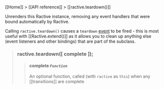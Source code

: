 [[Home]] > [[API reference]] > [[ractive.teardown()]]

Unrenders this Ractive instance, removing any event handlers that were bound automatically by Ractive.

Calling `ractive.teardown()` causes a `teardown` [event](events) to be fired - this is most useful with [[Ractive.extend()]] as it allows you to clean up anything else (event listeners and other bindings) that are part of the subclass.


> ### ractive.teardown([ complete ]);
> > #### complete *`Function`*
> > An optional function, called (with `ractive` as `this`) when any [[transitions]] are complete
